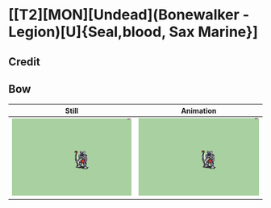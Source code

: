 # [\[T2\]\[MON\]\[Undead\]\(Bonewalker - Legion\)\[U\]{Seal,blood, Sax Marine}]

## Credit


	
## Bow

| Still | Animation |
| :---: | :-------: |
| ![Bow still](./Bow_000.png) | ![Bow animation](./Bow.gif) |
